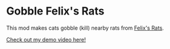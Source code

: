# Gobble Felix's Rats
This mod makes cats gobble (kill) nearby rats from [Felix's Rats](https://modrinth.com/mod/felixs-rats).

[Check out my demo video here!](https://www.youtube.com/watch?v=mfxAOXVJoEc)

